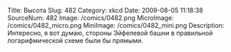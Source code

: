 Title: Высота 
Slug: 482 
Category: xkcd 
Date: 2009-08-05 11:18:38 
SourceNum: 482 
Image: /comics/0482.png 
MicroImage: /comics/0482_micro.png 
MiniImage: /comics/0482_mini.png 
Description: Интересно, я вот думаю, стороны Эйфелевой башни в правильной логарифмической схеме были бы прямыми. 


